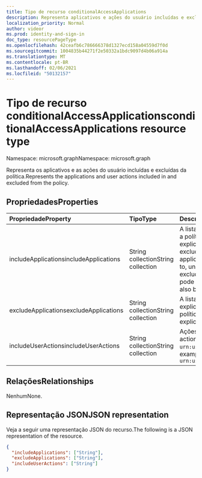 ```yaml
---
title: Tipo de recurso conditionalAccessApplications
description: Representa aplicativos e ações do usuário incluídas e excluídas do escopo da política.
localization_priority: Normal
author: videor
ms.prod: identity-and-sign-in
doc_type: resourcePageType
ms.openlocfilehash: 42ceafb6c786666378d1327ecd158a04559d7f0d
ms.sourcegitcommit: 1004835b44271f2e50332a1bdc9097d4b06a914a
ms.translationtype: MT
ms.contentlocale: pt-BR
ms.lasthandoff: 02/06/2021
ms.locfileid: "50132157"
---
```

# <a name="conditionalaccessapplications-resource-type"></a><span data-ttu-id="d3bdb-103">Tipo de recurso conditionalAccessApplications</span><span class="sxs-lookup"><span data-stu-id="d3bdb-103">conditionalAccessApplications resource type</span></span>

<span data-ttu-id="d3bdb-104">Namespace: microsoft.graph</span><span class="sxs-lookup"><span data-stu-id="d3bdb-104">Namespace: microsoft.graph</span></span>

<span data-ttu-id="d3bdb-105">Representa os aplicativos e as ações do usuário incluídas e excluídas da política.</span><span class="sxs-lookup"><span data-stu-id="d3bdb-105">Represents the applications and user actions included in and excluded from the policy.</span></span>

## <a name="properties"></a><span data-ttu-id="d3bdb-106">Propriedades</span><span class="sxs-lookup"><span data-stu-id="d3bdb-106">Properties</span></span>

| <span data-ttu-id="d3bdb-107">Propriedade</span><span class="sxs-lookup"><span data-stu-id="d3bdb-107">Property</span></span>     | <span data-ttu-id="d3bdb-108">Tipo</span><span class="sxs-lookup"><span data-stu-id="d3bdb-108">Type</span></span>        | <span data-ttu-id="d3bdb-109">Descrição</span><span class="sxs-lookup"><span data-stu-id="d3bdb-109">Description</span></span> |
|:-------------|:------------|:------------|
| <span data-ttu-id="d3bdb-110">includeApplications</span><span class="sxs-lookup"><span data-stu-id="d3bdb-110">includeApplications</span></span> | <span data-ttu-id="d3bdb-111">String collection</span><span class="sxs-lookup"><span data-stu-id="d3bdb-111">String collection</span></span> | <span data-ttu-id="d3bdb-112">A lista de IDs de aplicativos a que a política se aplica, a menos que explicitamente excluída (em excludeApplications).</span><span class="sxs-lookup"><span data-stu-id="d3bdb-112">The list of application IDs the policy applies to, unless explicitly excluded (in excludeApplications).</span></span> <span data-ttu-id="d3bdb-113">Também pode ser definido como `All` .</span><span class="sxs-lookup"><span data-stu-id="d3bdb-113">Can also be set to `All`.</span></span> |
| <span data-ttu-id="d3bdb-114">excludeApplications</span><span class="sxs-lookup"><span data-stu-id="d3bdb-114">excludeApplications</span></span> | <span data-ttu-id="d3bdb-115">String collection</span><span class="sxs-lookup"><span data-stu-id="d3bdb-115">String collection</span></span> | <span data-ttu-id="d3bdb-116">A lista de IDs de aplicativo explicitamente excluída da política.</span><span class="sxs-lookup"><span data-stu-id="d3bdb-116">The list of application IDs explicitly excluded from the policy.</span></span> |
| <span data-ttu-id="d3bdb-117">includeUserActions</span><span class="sxs-lookup"><span data-stu-id="d3bdb-117">includeUserActions</span></span> | <span data-ttu-id="d3bdb-118">String collection</span><span class="sxs-lookup"><span data-stu-id="d3bdb-118">String collection</span></span> | <span data-ttu-id="d3bdb-119">Ações do usuário a incluir.</span><span class="sxs-lookup"><span data-stu-id="d3bdb-119">User actions to include.</span></span> <span data-ttu-id="d3bdb-120">Por exemplo, `urn:user:registersecurityinfo`</span><span class="sxs-lookup"><span data-stu-id="d3bdb-120">For example, `urn:user:registersecurityinfo`</span></span> |

## <a name="relationships"></a><span data-ttu-id="d3bdb-121">Relações</span><span class="sxs-lookup"><span data-stu-id="d3bdb-121">Relationships</span></span>

<span data-ttu-id="d3bdb-122">Nenhum</span><span class="sxs-lookup"><span data-stu-id="d3bdb-122">None.</span></span>

## <a name="json-representation"></a><span data-ttu-id="d3bdb-123">Representação JSON</span><span class="sxs-lookup"><span data-stu-id="d3bdb-123">JSON representation</span></span>

<span data-ttu-id="d3bdb-124">Veja a seguir uma representação JSON do recurso.</span><span class="sxs-lookup"><span data-stu-id="d3bdb-124">The following is a JSON representation of the resource.</span></span>

<!-- {
  "blockType": "resource",
  "optionalProperties": [
    "includeApplications",
    "excludeApplications",
    "includeUserActions"
  ],
  "@odata.type": "microsoft.graph.conditionalAccessApplications"
}-->

```json
{
  "includeApplications": ["String"],
  "excludeApplications": ["String"],
  "includeUserActions": ["String"]
}
```

<!-- uuid: 16cd6b66-4b1a-43a1-adaf-3a886856ed98
2019-02-04 14:57:30 UTC -->
<!-- {
  "type": "#page.annotation",
  "description": "conditionalAccessApplications resource",
  "keywords": "",
  "section": "documentation",
  "tocPath": ""
}-->

